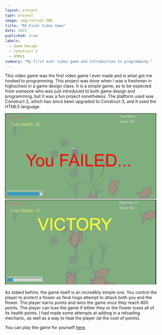 ```yaml
---
layout: project
type: project
image: img/rxFinal.PNG
title: "RX_Final Video Game"
date: 2023
published: true
labels:
  - Game Design
  - Construct 2
  - HTML5
summary: "My first ever video game and introduction to programming."
---
```


This video game was the first video game I ever made and is what got me hooked to programming. This project was done when I was a freshman in highschool in a game design class. It is a simple game, as to be expected from someone who was just introduced to both game design and programming, but it was a fun project nonetheless. The platform used was Construct 2, which has since been upgraded to Construct 3, and it used the HTML5 language.

<div class="text-center p-4">
  <img width="500px" src="https://github.com/crepesAlot/crepesAlot.github.io/blob/main/img/rxFinal_fail.PNG" class="img-fluid" >
  <img width="500px" src="https://github.com/crepesAlot/crepesAlot.github.io/blob/main/img/rxFinal_victory.PNG" class="img-thumbnail" >
</div>

As stated before, the game itself is an incredibly simple one. You control the player to protect a flower as feral hogs attempt to attack both you and the flower. The player earns points and wins the game once they reach 800 points. The player can lose the game if either they or the flower loses all of its health points. I had made some attempts at adding in a reloading mechanic, as well as a way to heal the player (at the cost of points).

You can play the game for yourself <a href="https://www.construct.net/en/free-online-games/rxfinal-7995/play"><i class="large github icon "></i>here</a>.
